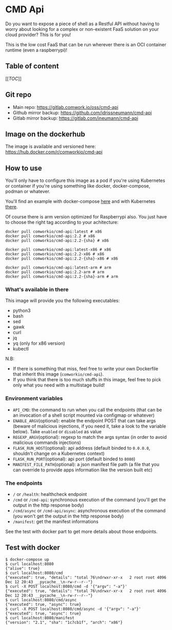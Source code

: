 # CMD Api

Do you want to expose a piece of shell as a Restful API without having to worry about looking for a complex or non-existent FaaS solution on your cloud provider? This is for you! 

This is the low cost FaaS that can be run wherever there is an OCI container runtime (even a raspberrypi)!

## Table of content

[[_TOC_]]
## Git repo

* Main repo: https://gitlab.comwork.io/oss/cmd-api
* Github mirror backup: https://github.com/idrissneumann/cmd-api
* Gitlab mirror backup: https://gitlab.com/ineumann/cmd-api

## Image on the dockerhub

The image is available and versioned here: https://hub.docker.com/r/comworkio/cmd-api

## How to use

You'll only have to configure this image as a pod if you're using Kubernetes or container if you're using something like docker, docker-compose, podman or whatever.

You'll find an example with docker-compose [here](./docker-compose.yml) and with Kubernetes [there](./deployment.yaml).

Of course there is arm version optimized for Raspberrypi also. You just have to choose the right tag according to your achitecture:

```shell
docker pull comworkio/cmd-api:latest # x86
docker pull comworkio/cmd-api:2.2 # x86
docker pull comworkio/cmd-api:2.2-{sha} # x86

docker pull comworkio/cmd-api:latest-x86 # x86
docker pull comworkio/cmd-api:2.2-x86 # x86
docker pull comworkio/cmd-api:2.2-{sha}-x86 # x86

docker pull comworkio/cmd-api:latest-arm # arm
docker pull comworkio/cmd-api:2.2-arm # arm
docker pull comworkio/cmd-api:2.2-{sha}-arm # arm
```

### What's available in there

This image will provide you the following executables:
* python3
* bash
* sed
* gawk
* curl
* jq
* yq (only for x86 version)
* kubectl

N.B:
* If there is something that miss, feel free to write your own Dockerfile that inherit this image (`comworkio/cmd-api`).
* If you think that there is too much stuffs in this image, feel free to pick only what you need with a multistage build!

### Environment variables

* `API_CMD`: the command to run when you call the endpoints (that can be an invocation of a shell script mounted via configmap or whatever)
* `ENABLE_ARGV`(optional): enable the endpoint POST that can take args (beware of malicious injections, if you need it, take a look to the variable below). Take `enabled` or `disabled` as value
* `REGEXP_ARGV`(optional): regexp to match the args syntax (in order to avoid malicious commands injections)
* `FLASK_RUN_HOST`(optional): api address (default binded to `0.0.0.0`, shouldn't change on a Kubernetes context)
* `FLASK_RUN_PORT`(optional): api port (default binded to `8080`)
* `MANIFEST_FILE_PATH`(optional): a json manifest file path (a file that you can override to provide apps information like the version built etc)

### The endpoints

* `/` or `/health`: healthcheck endpoint
* `/cmd` or `/cmd-api`: synchronous execution of the command (you'll get the output in the http response body)
* `/cmd/async` or `/cmd-api/async`: asynchronous execution of the command (you won't get the output in the http response body)
* `/manifest`: get the manifest informations

See the test with docker part to get more details about those endpoints.

## Test with docker

```shell
$ docker-compose up
$ curl localhost:8080
{"alive": true}
$ curl localhost:8080/cmd
{"executed": true, "details": "total 76\ndrwxr-xr-x   2 root root 4096 Dec 12 20:43 __pycache__\n-rw-r--r--"}
$ curl -X POST localhost:8080/cmd -d '{"argv": "-a"}'
{"executed": true, "details": "total 76\ndrwxr-xr-x   2 root root 4096 Dec 12 20:43 __pycache__\n-rw-r--r--"}
$ curl localhost:8080/cmd/async
{"executed": true, "async": true}
$ curl -X POST localhost:8080/cmd/async -d '{"argv": "-a"}'
{"executed": true, "async": true}
$ curl localhost:8080/manifest 
{"version": "2.1", "sha": "1c7cb1f", "arch": "x86"}
```
